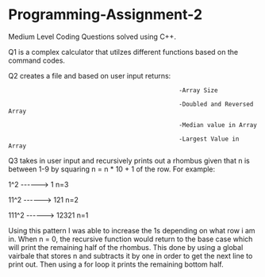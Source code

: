 # Programming-Assignment-2
Medium Level Coding Questions solved using C++.

Q1 is a complex calculator that utilzes different functions based on the command codes.

Q2 creates a file and based on user input returns: 
                                                    
                                                    -Array Size
                                                    
                                                    -Doubled and Reversed Array
                                                    
                                                    -Median value in Array
                                                    
                                                    -Largest Value in Array
                                      
Q3 takes in user input and recursively prints out a rhombus given that n is between 1-9 by squaring n = n * 10 + 1 of the row. For example:

1^2   ------> 1     n=3

11^2  ------> 121   n=2

111^2 ------> 12321 n=1

Using this pattern I was able to increase the 1s depending on what row i am in. When n = 0, the recursive function would return to the base case which will print the remaining half of the rhombus. This done by using a global vairbale that stores n and subtracts it by one in order to get the next line to print out. Then using a for loop it prints the remaining bottom half.                                              
                                                    


  
  
